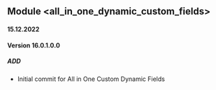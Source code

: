 ## Module <all_in_one_dynamic_custom_fields>

#### 15.12.2022
#### Version 16.0.1.0.0
##### ADD
- Initial commit for All in One Custom Dynamic Fields


